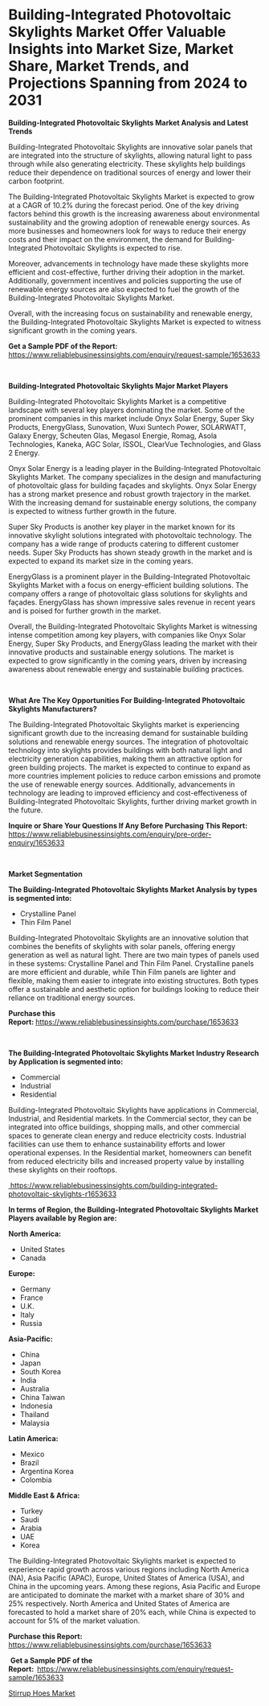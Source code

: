 <p><h1>Building-Integrated Photovoltaic Skylights Market Offer Valuable Insights into Market Size, Market Share, Market Trends, and Projections Spanning from 2024 to 2031</h1></p><p><strong>Building-Integrated Photovoltaic Skylights Market Analysis and Latest Trends</strong></p>
<p><p>Building-Integrated Photovoltaic Skylights are innovative solar panels that are integrated into the structure of skylights, allowing natural light to pass through while also generating electricity. These skylights help buildings reduce their dependence on traditional sources of energy and lower their carbon footprint.</p><p>The Building-Integrated Photovoltaic Skylights Market is expected to grow at a CAGR of 10.2% during the forecast period. One of the key driving factors behind this growth is the increasing awareness about environmental sustainability and the growing adoption of renewable energy sources. As more businesses and homeowners look for ways to reduce their energy costs and their impact on the environment, the demand for Building-Integrated Photovoltaic Skylights is expected to rise.</p><p>Moreover, advancements in technology have made these skylights more efficient and cost-effective, further driving their adoption in the market. Additionally, government incentives and policies supporting the use of renewable energy sources are also expected to fuel the growth of the Building-Integrated Photovoltaic Skylights Market.</p><p>Overall, with the increasing focus on sustainability and renewable energy, the Building-Integrated Photovoltaic Skylights Market is expected to witness significant growth in the coming years.</p></p>
<p><strong>Get a Sample PDF of the Report:&nbsp;</strong> <a href="https://www.reliablebusinessinsights.com/enquiry/request-sample/1653633">https://www.reliablebusinessinsights.com/enquiry/request-sample/1653633</a></p>
<p>&nbsp;</p>
<p><strong>Building-Integrated Photovoltaic Skylights Major Market Players</strong></p>
<p><p>Building-Integrated Photovoltaic Skylights Market is a competitive landscape with several key players dominating the market. Some of the prominent companies in this market include Onyx Solar Energy, Super Sky Products, EnergyGlass, Sunovation, Wuxi Suntech Power, SOLARWATT, Galaxy Energy, Scheuten Glas, Megasol Energie, Romag, Asola Technologies, Kaneka, AGC Solar, ISSOL, ClearVue Technologies, and Glass 2 Energy.</p><p>Onyx Solar Energy is a leading player in the Building-Integrated Photovoltaic Skylights Market. The company specializes in the design and manufacturing of photovoltaic glass for building façades and skylights. Onyx Solar Energy has a strong market presence and robust growth trajectory in the market. With the increasing demand for sustainable energy solutions, the company is expected to witness further growth in the future.</p><p>Super Sky Products is another key player in the market known for its innovative skylight solutions integrated with photovoltaic technology. The company has a wide range of products catering to different customer needs. Super Sky Products has shown steady growth in the market and is expected to expand its market size in the coming years.</p><p>EnergyGlass is a prominent player in the Building-Integrated Photovoltaic Skylights Market with a focus on energy-efficient building solutions. The company offers a range of photovoltaic glass solutions for skylights and façades. EnergyGlass has shown impressive sales revenue in recent years and is poised for further growth in the market.</p><p>Overall, the Building-Integrated Photovoltaic Skylights Market is witnessing intense competition among key players, with companies like Onyx Solar Energy, Super Sky Products, and EnergyGlass leading the market with their innovative products and sustainable energy solutions. The market is expected to grow significantly in the coming years, driven by increasing awareness about renewable energy and sustainable building practices.</p></p>
<p>&nbsp;</p>
<p><strong>What Are The Key Opportunities For Building-Integrated Photovoltaic Skylights Manufacturers?</strong></p>
<p><p>The Building-Integrated Photovoltaic Skylights market is experiencing significant growth due to the increasing demand for sustainable building solutions and renewable energy sources. The integration of photovoltaic technology into skylights provides buildings with both natural light and electricity generation capabilities, making them an attractive option for green building projects. The market is expected to continue to expand as more countries implement policies to reduce carbon emissions and promote the use of renewable energy sources. Additionally, advancements in technology are leading to improved efficiency and cost-effectiveness of Building-Integrated Photovoltaic Skylights, further driving market growth in the future.</p></p>
<p><strong>Inquire or Share Your Questions If Any Before Purchasing This Report:</strong> <a href="https://www.reliablebusinessinsights.com/enquiry/pre-order-enquiry/1653633">https://www.reliablebusinessinsights.com/enquiry/pre-order-enquiry/1653633</a></p>
<p>&nbsp;</p>
<p><strong>Market Segmentation</strong></p>
<p><strong>The Building-Integrated Photovoltaic Skylights Market Analysis by types is segmented into:</strong></p>
<p><ul><li>Crystalline Panel</li><li>Thin Film Panel</li></ul></p>
<p><p>Building-Integrated Photovoltaic Skylights are an innovative solution that combines the benefits of skylights with solar panels, offering energy generation as well as natural light. There are two main types of panels used in these systems: Crystalline Panel and Thin Film Panel. Crystalline panels are more efficient and durable, while Thin Film panels are lighter and flexible, making them easier to integrate into existing structures. Both types offer a sustainable and aesthetic option for buildings looking to reduce their reliance on traditional energy sources.</p></p>
<p><strong>Purchase this Report:&nbsp;</strong><a href="https://www.reliablebusinessinsights.com/purchase/1653633">https://www.reliablebusinessinsights.com/purchase/1653633</a></p>
<p>&nbsp;</p>
<p><strong>The Building-Integrated Photovoltaic Skylights Market Industry Research by Application is segmented into:</strong></p>
<p><ul><li>Commercial</li><li>Industrial</li><li>Residential</li></ul></p>
<p><p>Building-Integrated Photovoltaic Skylights have applications in Commercial, Industrial, and Residential markets. In the Commercial sector, they can be integrated into office buildings, shopping malls, and other commercial spaces to generate clean energy and reduce electricity costs. Industrial facilities can use them to enhance sustainability efforts and lower operational expenses. In the Residential market, homeowners can benefit from reduced electricity bills and increased property value by installing these skylights on their rooftops.</p></p>
<p><a href="https://www.reliablebusinessinsights.com/building-integrated-photovoltaic-skylights-r1653633">&nbsp;https://www.reliablebusinessinsights.com/building-integrated-photovoltaic-skylights-r1653633</a></p>
<p><strong>In terms of Region, the Building-Integrated Photovoltaic Skylights Market Players available by Region are:</strong></p>
<p>
    <p> <strong> North America: </strong>
        <ul>
            <li>United States</li>
            <li>Canada</li>
        </ul>
        </p> 
    <p> <strong> Europe: </strong>
        <ul>
            <li>Germany</li>
            <li>France</li>
            <li>U.K.</li>
            <li>Italy</li>
            <li>Russia</li>
        </ul>
        </p> 
    <p> <strong> Asia-Pacific: </strong>
        <ul>
            <li>China</li>
            <li>Japan</li>
            <li>South Korea</li>
            <li>India</li>
            <li>Australia</li>
            <li>China Taiwan</li>
            <li>Indonesia</li>
            <li>Thailand</li>
            <li>Malaysia</li>
        </ul>
        </p> 
    <p> <strong> Latin America: </strong>
        <ul>
            <li>Mexico</li>
            <li>Brazil</li>
            <li>Argentina Korea</li>
            <li>Colombia</li>
        </ul>
        </p> 
    <p> <strong> Middle East & Africa: </strong>
        <ul>
            <li>Turkey</li>
            <li>Saudi</li>
            <li>Arabia</li>
            <li>UAE</li>
            <li>Korea</li>
        </ul>
    </p>
    </p>
<p><p>The Building-Integrated Photovoltaic Skylights market is expected to experience rapid growth across various regions including North America (NA), Asia Pacific (APAC), Europe, United States of America (USA), and China in the upcoming years. Among these regions, Asia Pacific and Europe are anticipated to dominate the market with a market share of 30% and 25% respectively. North America and United States of America are forecasted to hold a market share of 20% each, while China is expected to account for 5% of the market valuation.</p></p>
<p><strong>Purchase this Report: </strong><a href="https://www.reliablebusinessinsights.com/purchase/1653633">https://www.reliablebusinessinsights.com/purchase/1653633</a></p>
<p>&nbsp;<strong>Get a Sample PDF of the Report:&nbsp;&nbsp;</strong><a href="https://www.reliablebusinessinsights.com/enquiry/request-sample/1653633">https://www.reliablebusinessinsights.com/enquiry/request-sample/1653633</a></p>
<p><strong></strong></p>
<p><p><a href="https://github.com/esmeraldaezzy156/Market-Research-Report-List-1/blob/main/stirrup-hoes-market.md">Stirrup Hoes Market</a></p></p>
